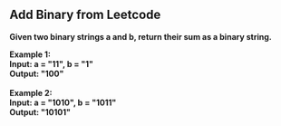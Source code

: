 <h2>Add Binary from Leetcode</h2>
 <b>Given two binary strings a and b, return their sum as a binary string.

 
Example 1:
<br>Input: a = "11", b = "1"
<br>Output: "100"
<br><br>
Example 2:
<br>
Input: a = "1010", b = "1011"
<br>Output: "10101"</b>
